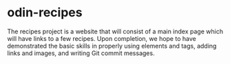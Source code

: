 # odin-recipes
The recipes project is a website that will consist of a main index page which will have links to a few recipes. Upon completion, we hope to have demonstrated the basic skills in properly using elements and tags, adding links and images, and writing Git commit messages.